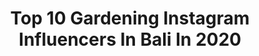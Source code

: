 ---
title: Top 10 Gardening Instagram Influencers In Bali In 2020
description: >-
  Find top gardening Instagram influencers in Bali in 2020. Most popular hashtags: #bali #indonesia #gardening #nofilter.
platform: Instagram
profiles:
  - username: "chloe.kian"
    fullname: >-
      Chloe Kian
    location: "Indonesia"
    followers: 58866
    engagement: 663
    commentsToLikes: 0.006891
    avatar: "https://scontent-ams4-1.cdninstagram.com/v/t51.2885-19/s320x320/64561917_313542419599562_745334472630599680_n.jpg?_nc_ht=scontent-ams4-1.cdninstagram.com&_nc_ohc=UVBbSIx4HC4AX9cJR4l&oh=c3952749219a38a3540ebfccafd39af5&oe=5EBC34D1"
    verified: false
    hashtags: "#movies, #ethicalswimwear, #ecoresort, #luxuryecoresort"
  - username: "baliinteriors"
    fullname: >-
      BALI INTERIORS
    location: "Indonesia"
    followers: 49726
    engagement: 176
    commentsToLikes: 0.032404
    avatar: "https://scontent-ams4-1.cdninstagram.com/v/t51.2885-19/s320x320/82897241_173883007038471_5530417318753992704_n.jpg?_nc_ht=scontent-ams4-1.cdninstagram.com&_nc_ohc=qVdbbJZ8slsAX-4o5BJ&oh=a6d4391784686faa912d88088367562c&oe=5EB54F73"
    verified: false
    hashtags: "#baliadvisor, #homerenovation, #dominomag, #spas"
  - username: "balilandscapecompany"
    fullname: >-
      Bali Landscape Company
    location: "Indonesia"
    followers: 29805
    engagement: 175
    commentsToLikes: 0.007831
    avatar: "https://scontent-ams4-1.cdninstagram.com/v/t51.2885-19/s320x320/12912503_202567180122361_143323387_a.jpg?_nc_ht=scontent-ams4-1.cdninstagram.com&_nc_ohc=TyXoNQGIXasAX8qKvBz&oh=194b7dd33aa30a92b6b9dcd979f05ab6&oe=5EB3CB1E"
    verified: false
    hashtags: "#nokubeachhouse, #whitetortoisebali, #tropicalnomad, #canggu"
  - username: "evahorvathofficial"
    fullname: >-
      Horváth Éva
    location: "Indonesia"
    followers: 158030
    engagement: 169
    commentsToLikes: 0.020499
    avatar: "https://scontent-amt2-1.cdninstagram.com/v/t51.2885-19/s320x320/23734200_162522737815658_5922904319459328000_n.jpg?_nc_ht=scontent-amt2-1.cdninstagram.com&_nc_ohc=IF0ODxnbX6QAX9m_5tR&oh=eb9ce66aeac2021fc9c0aa16043d7fc2&oe=5EB614ED"
    verified: true
    hashtags: "#bestplacetogo, #visitbali, #imissingbali, #pampersnapok"
  - username: "ibunia"
    fullname: >-
      Nia Dinata
    location: "Indonesia"
    followers: 32543
    engagement: 140
    commentsToLikes: 0.052311
    avatar: "https://scontent-ams4-1.cdninstagram.com/v/t51.2885-19/s320x320/16585602_1224298904290191_3264726172084207616_a.jpg?_nc_ht=scontent-ams4-1.cdninstagram.com&_nc_ohc=TxiuVx2ORkMAX-aLBKM&oh=60f0be392fd1b31944dfed4021422e8d&oe=5EB90DE5"
    verified: false
    hashtags: "#nurserydecor, #goplay, #noshower, #explorewashington"
  - username: "delavalent"
    fullname: >-
      Dela Valentina Karim
    location: "Indonesia"
    followers: 31353
    engagement: 193
    commentsToLikes: 0.409216
    avatar: "https://scontent-lhr8-1.cdninstagram.com/v/t51.2885-19/s320x320/73136102_747676962365103_2584906177104052224_n.jpg?_nc_ht=scontent-lhr8-1.cdninstagram.com&_nc_ohc=lc28IP_-TKYAX_pqhar&oh=43332b27866348dabb8feb1e0a2a6603&oe=5EBBF03B"
    verified: false
    hashtags: "#sambal, #instadecor, #terrace, #wallhanging"
  - username: "chloe.kian"
    fullname: >-
      Chloe Kian
    location: "Indonesia"
    followers: 58866
    engagement: 663
    commentsToLikes: 0.006891
    avatar: "https://scontent-ams4-1.cdninstagram.com/v/t51.2885-19/s320x320/64561917_313542419599562_745334472630599680_n.jpg?_nc_ht=scontent-ams4-1.cdninstagram.com&_nc_ohc=UVBbSIx4HC4AX9cJR4l&oh=c3952749219a38a3540ebfccafd39af5&oe=5EBC34D1"
    verified: false
    hashtags: "#movies, #ethicalswimwear, #ecoresort, #luxuryecoresort"
  - username: "ibunia"
    fullname: >-
      Nia Dinata
    location: "Indonesia"
    followers: 32543
    engagement: 140
    commentsToLikes: 0.052311
    avatar: "https://scontent-ams4-1.cdninstagram.com/v/t51.2885-19/s320x320/16585602_1224298904290191_3264726172084207616_a.jpg?_nc_ht=scontent-ams4-1.cdninstagram.com&_nc_ohc=TxiuVx2ORkMAX-aLBKM&oh=60f0be392fd1b31944dfed4021422e8d&oe=5EB90DE5"
    verified: false
    hashtags: "#nurserydecor, #goplay, #noshower, #explorewashington"
  - username: "evahorvathofficial"
    fullname: >-
      Horváth Éva
    location: "Indonesia"
    followers: 158030
    engagement: 169
    commentsToLikes: 0.020499
    avatar: "https://scontent-amt2-1.cdninstagram.com/v/t51.2885-19/s320x320/23734200_162522737815658_5922904319459328000_n.jpg?_nc_ht=scontent-amt2-1.cdninstagram.com&_nc_ohc=IF0ODxnbX6QAX9m_5tR&oh=eb9ce66aeac2021fc9c0aa16043d7fc2&oe=5EB614ED"
    verified: true
    hashtags: "#bestplacetogo, #visitbali, #imissingbali, #pampersnapok"
  - username: "fahriorchid"
    fullname: >-
      Fahri Orchid🌱
    location: "Indonesia"
    followers: 39901
    engagement: 156
    commentsToLikes: 0.022259
    avatar: "https://scontent-ams4-1.cdninstagram.com/v/t51.2885-19/s320x320/17932452_1424561084269191_7056572559420030976_a.jpg?_nc_ht=scontent-ams4-1.cdninstagram.com&_nc_ohc=6sHmpH9JRS0AX9a2-us&oh=2f8e8169ff45236e3d8350336c1f372c&oe=5EB8A372"
    verified: false
    hashtags: "#tillandsiaxerographica, #oldfashioned, #grammatophyllumscriptum, #anggrekmerpati"
---